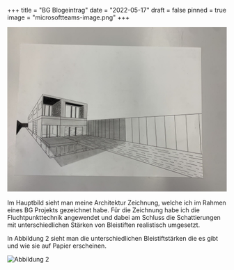 +++
title = "BG Blogeintrag"
date = "2022-05-17"
draft = false
pinned = true
image = "microsoftteams-image.png"
+++


![](microsoftteams-image.png)

Im Hauptbild sieht man meine Architektur Zeichnung, welche ich im Rahmen eines BG Projekts gezeichnet habe. Für die Zeichnung habe ich die Fluchtpunkttechnik angewendet und dabei am Schluss die Schattierungen mit unterschiedlichen Stärken von Bleistiften realistisch umgesetzt.  

In Abbildung 2 sieht man die unterschiedlichen Bleistiftstärken die es gibt und wie sie auf Papier erscheinen. 

![](https://images.gerstaecker.ch/out/pictures/generated/250_250/384987/GERSTAECKER+Bleistifte.jpg "Abbildung 2")